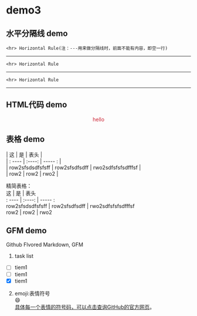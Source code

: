 # demo3
## 水平分隔线 demo

	<hr> Horizontal Rule(注：---用来做分隔线时，前面不能有内容，即空一行)  
	
---

	<hr> Horizontal Rule

***

	<hr> Horizontal Rule

___

## HTML代码 demo

<p style="color:#c23;text-align:center;">hello</p>
<!-- 这是注释不会被显示在页面上 -->

## 表格 demo

|    这     |   是     |   表头   |  
| : ----  |  :----:  | ----- : |  
|  row2sfsdsdfsfsff  |  row2sfsdfsdff |  rwo2sdfsfsfsdfffsf |  
|  row2  |  row2  |  rwo2  |
<!-- 冒号(:)用来设置对其方式。默认是左对齐。 -->

精简表格：  
    这     |   是     |   表头     
 : ----  |  :----:  | ----- :   
  row2sfsdsdfsfsff  |  row2sfsdfsdff |  rwo2sdfsfsfsdfffsf   
  row2  |  row2  |  rwo2    
<!-- 在github上可以看出效果-->

## GFM demo
Github Flvored Markdown, GFM  
1. task list
- [ ] tiem1
- [ ] tiem1
- [x] tiem1

2. emoji:表情符号  
	:smile:  
[具体每一个表情的符号码，可以点击查询GitHub的官方网页](http://www.emoji-cheat-sheet.com)。
